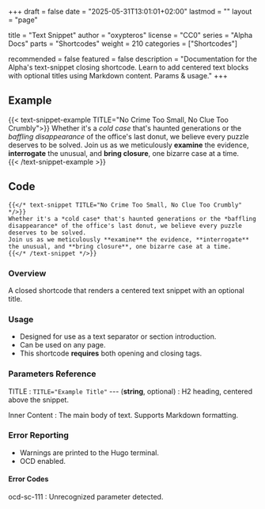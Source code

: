 +++
draft = false
date = "2025-05-31T13:01:01+02:00"
lastmod = ""
layout = "page"

title = "Text Snippet"
author = "oxypteros"
license = "CC0"
series = "Alpha Docs"
  parts = "Shortcodes"
  weight = 210
categories = ["Shortcodes"]

recommended = false
featured = false
description = "Documentation for the Alpha's text-snippet closing shortcode. Learn to add centered text blocks with optional titles using Markdown content. Params & usage."
+++
## Example
{{< text-snippet-example TITLE="No Crime Too Small, No Clue Too Crumbly">}}
Whether it's a *cold case* that's haunted generations or the *baffling disappearance* of the office's last donut, we believe every puzzle deserves to be solved. 
Join us as we meticulously **examine** the evidence, **interrogate** the unusual, and **bring closure**, one bizarre case at a time.  
{{< /text-snippet-example >}}

## Code
``` go-html-template
{{</* text-snippet TITLE="No Crime Too Small, No Clue Too Crumbly" */>}} 
Whether it's a *cold case* that's haunted generations or the *baffling disappearance* of the office's last donut, we believe every puzzle deserves to be solved. 
Join us as we meticulously **examine** the evidence, **interrogate** the unusual, and **bring closure**, one bizarre case at a time. 
{{</* /text-snippet */>}}
```
### Overview
A closed shortcode that renders a centered text snippet with an optional title.

### Usage
- Designed for use as a text separator or section introduction.
- Can be used on any page.
- This shortcode **requires** both opening and closing tags.

### Parameters Reference
TITLE
: `TITLE="Example Title"` --- (**string**, optional) 
: H2 heading, centered above the snippet.

Inner Content 
: The main body of text. Supports Markdown formatting. 

### Error Reporting
- Warnings are printed to the Hugo terminal.
- OCD enabled.

#### Error Codes
ocd-sc-111
: Unrecognized parameter detected.
